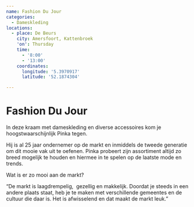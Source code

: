 ```yaml
---
name: Fashion Du Jour
categories:
  - Dameskleding
locations:
  - place: De Beurs
    city: Amersfoort, Kattenbroek
    'on': Thursday
    time:
      - '8:00'
      - '13:00'
    coordinates:
      longitude: '5.3970917'
      latitude: '52.1874304'

---
```


# Fashion Du Jour

In deze kraam met dameskleding en diverse accessoires kom je hoogstwaarschijnlijk Pinka tegen.

Hij is al 25 jaar ondernemer op de markt en inmiddels de tweede generatie om dit mooie vak uit te oefenen. Pinka probeert zijn assortiment altijd zo breed mogelijk te houden en hiermee in te spelen op de laatste mode en trends.

Wat is er zo mooi aan de markt?

“De markt is laagdrempelig,  gezellig en makkelijk. Doordat je steeds in een andere plaats staat, heb je te maken met verschillende gemeentes en de cultuur die daar is. Het is afwisselend en dat maakt de markt leuk.”